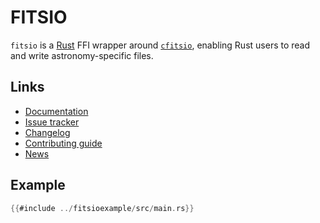 # FITSIO

`fitsio` is a [Rust] FFI wrapper around [`cfitsio`], enabling Rust users
to read and write astronomy-specific files.

## Links

* [Documentation]
* [Issue tracker]
* [Changelog]
* [Contributing guide]
* [News]

## Example

```rust
{{#include ../fitsioexample/src/main.rs}}
```

[`cfitsio`]: http://heasarc.gsfc.nasa.gov/fitsio/fitsio.html
[Rust]: https://rust-lang.org/
[Documentation]: https://docs.rs/fitsio
[Changelog]: https://github.com/eimonrw/rust-fitsio/blob/master/CHANGELOG.md
[Contributing guide]: https://github.com/simonrw/rust-fitsio/blob/master/CONTRIBUTING.md
[Issue tracker]: https://github.com/simonrw/rust-fitsio/issues
[News]: news/index.html
